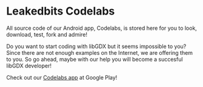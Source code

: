 Leakedbits Codelabs
===================
All source code of our Android app, Codelabs, is stored here for you to look, download, test, fork and admire!

Do you want to start coding with libGDX but it seems impossible to you? Since there are not enough examples on the Internet, we are offering them to you. So go ahead, maybe with our help you will become a succesful libGDX developer!


Check out our <a href="https://play.google.com/store/apps/details?id=com.leakedbits.codelabs" title="Codelabs app">Codelabs app</a> at Google Play!

